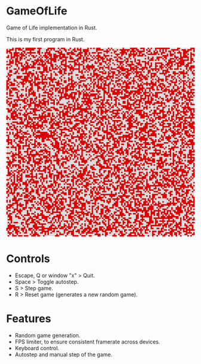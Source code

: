 # GameOfLife
Game of Life implementation in Rust.

This is my first program in Rust.

![](img/game_of_life.gif)

# Controls

- Escape, Q or window "x" > Quit.
- Space > Toggle autostep.
- S > Step game.
- R > Reset game (generates a new random game).

# Features

- Random game generation.
- FPS limiter, to ensure consistent framerate across devices.
- Keyboard control.
- Autostep and manual step of the game.
